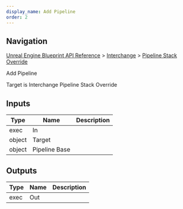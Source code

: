```yaml
---
display_name: Add Pipeline
order: 2
---
```

## Navigation

[Unreal Engine Blueprint API Reference](https://dev.epicgames.com/documentation/en-us/unreal-engine/BlueprintAPI) > [Interchange](https://dev.epicgames.com/documentation/en-us/unreal-engine/BlueprintAPI/Interchange) > [Pipeline Stack Override](https://dev.epicgames.com/documentation/en-us/unreal-engine/BlueprintAPI/Interchange/PipelineStackOverride)

Add Pipeline

Target is Interchange Pipeline Stack Override

## Inputs

| Type | Name | Description |
| --- | --- | --- |
| exec | In |  |
| object | Target |  |
| object | Pipeline Base |  |

## Outputs

| Type | Name | Description |
| --- | --- | --- |
| exec | Out |  |
